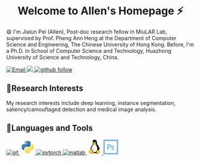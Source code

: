 
<h1 align="center">Welcome to Allen's Homepage ⚡</h1>


😄 I'm Jialun Pei (Allen), Post-doc research fellow in MiuLAR Lab, supervised by Prof. Pheng Ann Heng at the Department of Computer Science and Engineering, The Chinese University of Hong Kong. Before, I'm a Ph.D. in School of Computer Science and Technology, Huazhong University of Science and Technology, China.


<p> 
  <a href="mailto:jialunpei@cuhk.edu.hk"> <img src="https://img.shields.io/badge/MAIL%20-orange" height="20px" alt="Email"> </a>
  <a href="https://scholar.google.com/citations?hl=en&user=1lPivLsAAAAJ"><img src="https://img.shields.io/badge/More-Google Scholar-green?style=plastic"height="20px"> </a>
  <a href="https://github.com/GewelsJI?tab=followers"> <img src="https://img.shields.io/github/stars/PJLallen?label=Stars&style=plastic" height="20px" alt="github follow" /> </a>
</p>


<h2 align="left">🔭Research Interests</h2>

My research interests include deep learning, instance segmentation, saliency/camouflaged detection and medical image analysis.


<h2 align="left">🌱Languages and Tools</h2>

<p align="left"> <a href="https://git-scm.com/" target="_blank" rel="noreferrer"> <img src="https://www.vectorlogo.zone/logos/git-scm/git-scm-icon.svg" alt="git" width="40" height="40"/> </a> <a href="https://www.adobe.com/in/products/illustrator.html" target="_blank" rel="noreferrer"> <img src="https://raw.githubusercontent.com/devicons/devicon/master/icons/python/python-original.svg" alt="python" width="40" height="40"/> </a> <a href="https://pytorch.org/" target="_blank" rel="noreferrer"> <img src="https://www.vectorlogo.zone/logos/pytorch/pytorch-icon.svg" alt="pytorch" width="40" height="40"/> </a> <a href="https://scikit-learn.org/" target="_blank" rel="noreferrer"> <img src="https://upload.wikimedia.org/wikipedia/commons/2/21/Matlab_Logo.png" alt="matlab" width="40" height="40"/> </a> <a href="https://opencv.org/" target="_blank" rel="noreferrer"> <img src="https://raw.githubusercontent.com/devicons/devicon/master/icons/linux/linux-original.svg" alt="linux" width="40" height="40"/> </a> <a href="https://www.mathworks.com/" target="_blank" rel="noreferrer"> <img src="https://raw.githubusercontent.com/devicons/devicon/master/icons/photoshop/photoshop-line.svg" alt="photoshop" width="40" height="40"/> </a> <a href="https://www.python.org" target="_blank" rel="noreferrer"> 





